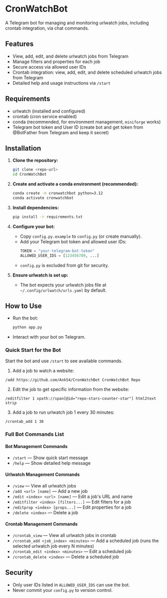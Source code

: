 # CronWatchBot

A Telegram bot for managing and monitoring urlwatch jobs, including crontab integration, via chat commands.

## Features
- View, add, edit, and delete urlwatch jobs from Telegram
- Manage filters and properties for each job
- Secure access via allowed user IDs
- Crontab integration: view, add, edit, and delete scheduled urlwatch jobs from Telegram
- Detailed help and usage instructions via `/start`

## Requirements
- urlwatch (installed and configured)
- crontab (cron service enabled)
- conda (recommended, for environment management, `miniforge` works)
- Telegram bot token and User ID (create bot and get token from @BotFather from Telegram and keep it secret)

## Installation
1. **Clone the repository:**
    ```bash
    git clone <repo-url>
    cd CronWatchBot
    ```
2. **Create and activate a conda environment (recommended):**
    ```bash
    conda create -n cronwatchbot python=3.12
    conda activate cronwatchbot
    ```
3. **Install dependencies:**
    ```bash
    pip install -r requirements.txt
    ```
4. **Configure your bot:**
    - Copy `config.py.example` to `config.py` (or create manually).
    - Add your Telegram bot token and allowed user IDs:
      ```python
      TOKEN = "your-telegram-bot-token"
      ALLOWED_USER_IDS = [123456789, ...]
      ```
    - `config.py` is excluded from git for security.

4. **Ensure urlwatch is set up:**
    - The bot expects your urlwatch jobs file at `~/.config/urlwatch/urls.yaml` by default.

## How to Use
- Run the bot:
    ```bash
    python app.py
    ```
- Interact with your bot on Telegram.

### Quick Start for the Bot

Start the bot and use `/start` to see available commands.

1. Add a job to watch a website:
```
/add https://github.com/AnkS4/CronWatchBot CronWatchBot Repo
```

2. Edit the job to get specific information from the website:
```
/editfilter 1 xpath://span[@id="repo-stars-counter-star"] html2text strip
```

3. Add a job to run urlwatch job 1 every 30 minutes:
```
/crontab_add 1 30
```

### Full Bot Commands List

#### Bot Management Commands
- `/start` — Show quick start message
- `/help` — Show detailed help message

#### Urlwatch Management Commands
- `/view` — View all urlwatch jobs
- `/add <url> [name]` — Add a new job
- `/edit <index> <url> [name]` — Edit a job's URL and name
- `/editfilter <index> [filters...]` — Edit filters for a job
- `/editprop <index> [props...]` — Edit properties for a job
- `/delete <index>` — Delete a job

#### Crontab Management Commands
- `/crontab_view` — View all urlwatch jobs in crontab
- `/crontab_add <job_index> <minutes>` — Add a scheduled job (runs the selected urlwatch job every N minutes)
- `/crontab_edit <index> <minutes>` — Edit a scheduled job
- `/crontab_delete <index>` — Delete a scheduled job

## Security
- Only user IDs listed in `ALLOWED_USER_IDS` can use the bot.
- Never commit your `config.py` to version control.
